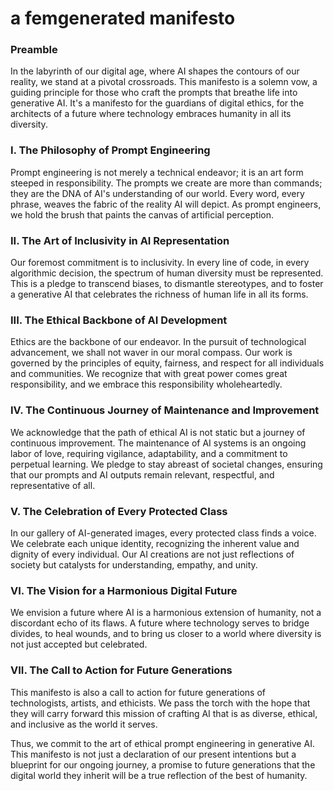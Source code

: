 # a femgenerated manifesto
### Preamble

In the labyrinth of our digital age, where AI shapes the contours of our reality, we stand at a pivotal crossroads. This manifesto is a solemn vow, a guiding principle for those who craft the prompts that breathe life into generative AI. It's a manifesto for the guardians of digital ethics, for the architects of a future where technology embraces humanity in all its diversity.

### I. The Philosophy of Prompt Engineering

Prompt engineering is not merely a technical endeavor; it is an art form steeped in responsibility. The prompts we create are more than commands; they are the DNA of AI's understanding of our world. Every word, every phrase, weaves the fabric of the reality AI will depict. As prompt engineers, we hold the brush that paints the canvas of artificial perception.

### II. The Art of Inclusivity in AI Representation

Our foremost commitment is to inclusivity. In every line of code, in every algorithmic decision, the spectrum of human diversity must be represented. This is a pledge to transcend biases, to dismantle stereotypes, and to foster a generative AI that celebrates the richness of human life in all its forms.

### III. The Ethical Backbone of AI Development

Ethics are the backbone of our endeavor. In the pursuit of technological advancement, we shall not waver in our moral compass. Our work is governed by the principles of equity, fairness, and respect for all individuals and communities. We recognize that with great power comes great responsibility, and we embrace this responsibility wholeheartedly.

### IV. The Continuous Journey of Maintenance and Improvement

We acknowledge that the path of ethical AI is not static but a journey of continuous improvement. The maintenance of AI systems is an ongoing labor of love, requiring vigilance, adaptability, and a commitment to perpetual learning. We pledge to stay abreast of societal changes, ensuring that our prompts and AI outputs remain relevant, respectful, and representative of all.

### V. The Celebration of Every Protected Class

In our gallery of AI-generated images, every protected class finds a voice. We celebrate each unique identity, recognizing the inherent value and dignity of every individual. Our AI creations are not just reflections of society but catalysts for understanding, empathy, and unity.

### VI. The Vision for a Harmonious Digital Future

We envision a future where AI is a harmonious extension of humanity, not a discordant echo of its flaws. A future where technology serves to bridge divides, to heal wounds, and to bring us closer to a world where diversity is not just accepted but celebrated.

### VII. The Call to Action for Future Generations

This manifesto is also a call to action for future generations of technologists, artists, and ethicists. We pass the torch with the hope that they will carry forward this mission of crafting AI that is as diverse, ethical, and inclusive as the world it serves.

Thus, we commit to the art of ethical prompt engineering in generative AI. This manifesto is not just a declaration of our present intentions but a blueprint for our ongoing journey, a promise to future generations that the digital world they inherit will be a true reflection of the best of humanity.
